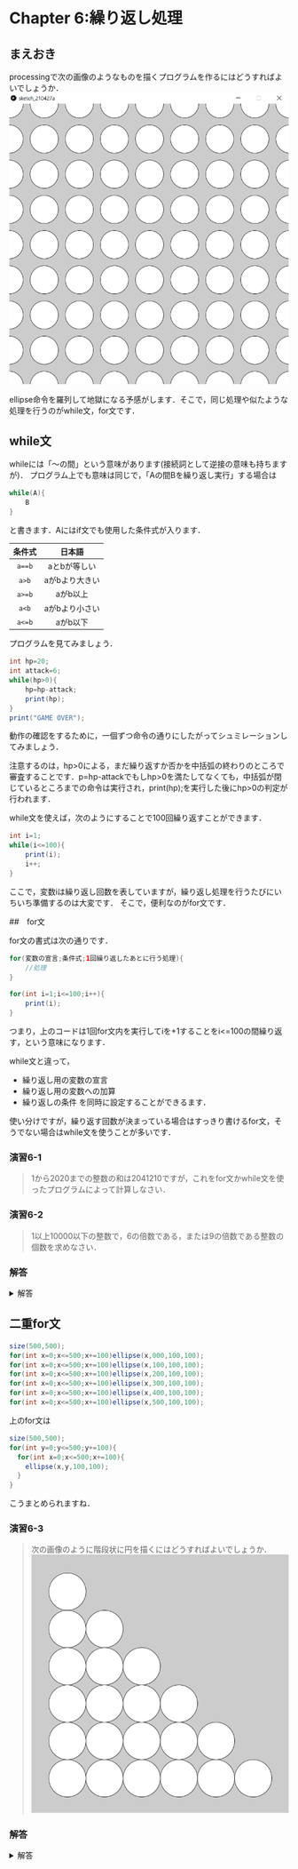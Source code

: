 # Chapter 6:繰り返し処理

## まえおき
processingで次の画像のようなものを描くプログラムを作るにはどうすればよいでしょうか．
![画面](img/fig6-1.png "画面")

ellipse命令を羅列して地獄になる予感がします．そこで，同じ処理や似たような処理を行うのがwhile文，for文です．

## while文
whileには「～の間」という意味があります(接続詞として逆接の意味も持ちますが)．
プログラム上でも意味は同じで，「Aの間Bを繰り返し実行」する場合は

```java
while(A){
    B
}
```
と書きます．Aにはif文でも使用した条件式が入ります．

| 条件式 | 日本語 | 
| :-: | :-: |
|`a==b`| aとbが等しい |
|`a>b`| aがbより大きい |
|`a>=b`| aがb以上 |
|`a<b`| aがbより小さい |
|`a<=b`| aがb以下 |

プログラムを見てみましょう．
```java
int hp=20;
int attack=6;
while(hp>0){
    hp=hp-attack;
    print(hp);
}
print("GAME OVER");
```

動作の確認をするために，一個ずつ命令の通りにしたがってシュミレーションしてみましょう．

注意するのは，hp>0による，まだ繰り返すか否かを中括弧の終わりのところで審査することです．p=hp-attackでもしhp>0を満たしてなくても，中括弧が閉じているところまでの命令は実行され，print(hp);を実行した後にhp>0の判定が行われます．

while文を使えば，次のようにすることで100回繰り返すことができます．

```java
int i=1;
while(i<=100){
    print(i);
    i++;
}
```

ここで，変数iは繰り返し回数を表していますが，繰り返し処理を行うたびにいちいち準備するのは大変です．
そこで，便利なのがfor文です．

##　for文

for文の書式は次の通りです．

```java
for(変数の宣言;条件式;1回繰り返したあとに行う処理){
    //処理
}
```

```java
for(int i=1;i<=100;i++){
    print(i);
}
```

つまり，上のコードは1回for文内を実行してiを+1することをi<=100の間繰り返す，という意味になります．

while文と違って，
- 繰り返し用の変数の宣言
- 繰り返し用の変数への加算
- 繰り返しの条件
を同時に設定することができるます．



使い分けですが，繰り返す回数が決まっている場合はすっきり書けるfor文，そうでない場合はwhile文を使うことが多いです．

### 演習6-1
>1から2020までの整数の和は2041210ですが，これをfor文かwhile文を使ったプログラムによって計算しなさい．


### 演習6-2
> 1以上10000以下の整数で，6の倍数である，または9の倍数である整数の個数を求めなさい．

### 解答

<details><summary>解答</summary><div>

演習6-1:

```java
int sum=0;
for(int i=1;i<=2020;i++)sum+=i;
print(sum);
```

演習6-2:2222
```java
int cnt=0;
for(int i=1;i<=10000;i++)if(i%6==0||i%9==0)cnt++;
print(cnt);
```

これは，10000/6+10000/9-10000/18と等しいです．

</div></details>


## 二重for文

```java
size(500,500);
for(int x=0;x<=500;x+=100)ellipse(x,000,100,100);
for(int x=0;x<=500;x+=100)ellipse(x,100,100,100);
for(int x=0;x<=500;x+=100)ellipse(x,200,100,100);
for(int x=0;x<=500;x+=100)ellipse(x,300,100,100);
for(int x=0;x<=500;x+=100)ellipse(x,400,100,100);
for(int x=0;x<=500;x+=100)ellipse(x,500,100,100);
```


上のfor文は
```java
size(500,500);
for(int y=0;y<=500;y+=100){
  for(int x=0;x<=500;x+=100){
    ellipse(x,y,100,100);
  }
}
```

こうまとめられますね．

### 演習6-3
> 次の画像のように階段状に円を描くにはどうすればよいでしょうか．
![画面](img/fig6-3.png "画面")

### 解答
<details><summary>解答</summary><div>
演習6-3:
一例です．

```java
size(700,700);
for(int y=100;y<=600;y+=100){
  for(int x=100;x<=y;x+=100){
    ellipse(x,y,100,100);
  }
}
```

</div></details>
